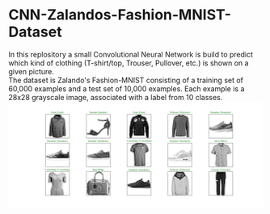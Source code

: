 # CNN-Zalandos-Fashion-MNIST-Dataset
In this replository a small Convolutional Neural Network is build to predict which kind of clothing 
(T-shirt/top, Trouser, Pullover, etc.) is shown on a given picture. <br> The dataset is Zalando's Fashion-MNIST consisting of a 
training set of 60,000 examples and a test set of 10,000 examples. Each example is a 28x28 grayscale image, associated with a 
label from 10 classes.
![predicted_examples](predicted_examples.png)
